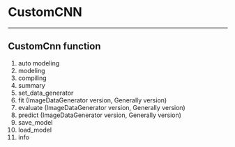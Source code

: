 # CustomCNN
------------------
CustomCnn function
-----------
1. auto modeling
2. modeling
3. compiling
4. summary
5. set_data_generator
6. fit (ImageDataGenerator version, Generally version)
7. evaluate (ImageDataGenerator version, Generally version)
8. predict (ImageDataGenerator version, Generally version)
9. save_model
10. load_model
11. info
